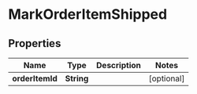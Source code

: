 
# MarkOrderItemShipped

## Properties
Name | Type | Description | Notes
------------ | ------------- | ------------- | -------------
**orderItemId** | **String** |  |  [optional]



